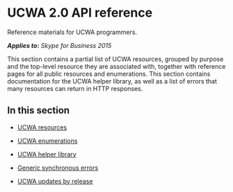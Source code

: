 
# UCWA 2.0 API reference
Reference materials for UCWA programmers.


 _**Applies to:** Skype for Business 2015_

This section contains a partial list of UCWA resources, grouped by purpose and the top-level resource they are associated with, together with reference pages for all public resources and enumerations. This section contains documentation for the UCWA helper library, as well as a list of errors that many resources can return in HTTP responses.


## In this section


- [UCWA resources](UCWAResources.md)
 
- [UCWA enumerations](UCWAenumerations.md)
 
- [UCWA helper library](UCWAHelperLibrary.md)
 
- [Generic synchronous errors](GenericSynchronousErrors.md)
 
- [UCWA updates by release](https://msdn.microsoft.com/library/43f73a78-32d4-49ba-8669-054eeed4a054.aspx)
 
